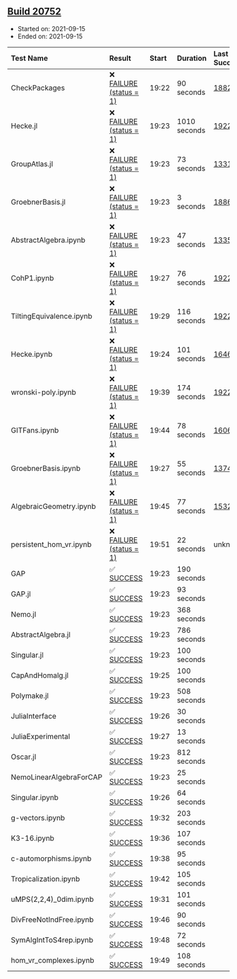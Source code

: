 ## [Build 20752](https://oscarci.mathematik.uni-kl.de/job/oscar/20752/)

* Started on: 2021-09-15
* Ended on: 2021-09-15

| Test Name    | Result | Start | Duration | Last Success | First Failure |
|:-------------|:-------|:------|:---------|:-------------|:--------------|
| CheckPackages | ❌ [FAILURE (status = 1)](https://oscarci.mathematik.uni-kl.de/job/oscar/20752/artifact/logs/build-20752/CheckPackages.log) | 19:22 | 90 seconds | [18822](https://oscarci.mathematik.uni-kl.de/job/oscar/18822/) | [18823](https://oscarci.mathematik.uni-kl.de/job/oscar/18823/) |
| Hecke.jl | ❌ [FAILURE (status = 1)](https://oscarci.mathematik.uni-kl.de/job/oscar/20752/artifact/logs/build-20752/Hecke.jl.log) | 19:23 | 1010 seconds | [19222](https://oscarci.mathematik.uni-kl.de/job/oscar/19222/) | [20152](https://oscarci.mathematik.uni-kl.de/job/oscar/20152/) |
| GroupAtlas.jl | ❌ [FAILURE (status = 1)](https://oscarci.mathematik.uni-kl.de/job/oscar/20752/artifact/logs/build-20752/GroupAtlas.jl.log) | 19:23 | 73 seconds | [13311](https://oscarci.mathematik.uni-kl.de/job/oscar/13311/) | [13312](https://oscarci.mathematik.uni-kl.de/job/oscar/13312/) |
| GroebnerBasis.jl | ❌ [FAILURE (status = 1)](https://oscarci.mathematik.uni-kl.de/job/oscar/20752/artifact/logs/build-20752/GroebnerBasis.jl.log) | 19:23 | 3 seconds | [18864](https://oscarci.mathematik.uni-kl.de/job/oscar/18864/) | [18865](https://oscarci.mathematik.uni-kl.de/job/oscar/18865/) |
| AbstractAlgebra.ipynb | ❌ [FAILURE (status = 1)](https://oscarci.mathematik.uni-kl.de/job/oscar/20752/artifact/logs/build-20752/AbstractAlgebra.ipynb.log) | 19:23 | 47 seconds | [13355](https://oscarci.mathematik.uni-kl.de/job/oscar/13355/) | [13356](https://oscarci.mathematik.uni-kl.de/job/oscar/13356/) |
| CohP1.ipynb | ❌ [FAILURE (status = 1)](https://oscarci.mathematik.uni-kl.de/job/oscar/20752/artifact/logs/build-20752/CohP1.ipynb.log) | 19:27 | 76 seconds | [19222](https://oscarci.mathematik.uni-kl.de/job/oscar/19222/) | [20152](https://oscarci.mathematik.uni-kl.de/job/oscar/20152/) |
| TiltingEquivalence.ipynb | ❌ [FAILURE (status = 1)](https://oscarci.mathematik.uni-kl.de/job/oscar/20752/artifact/logs/build-20752/TiltingEquivalence.ipynb.log) | 19:29 | 116 seconds | [19222](https://oscarci.mathematik.uni-kl.de/job/oscar/19222/) | [20152](https://oscarci.mathematik.uni-kl.de/job/oscar/20152/) |
| Hecke.ipynb | ❌ [FAILURE (status = 1)](https://oscarci.mathematik.uni-kl.de/job/oscar/20752/artifact/logs/build-20752/Hecke.ipynb.log) | 19:24 | 101 seconds | [16463](https://oscarci.mathematik.uni-kl.de/job/oscar/16463/) | [16464](https://oscarci.mathematik.uni-kl.de/job/oscar/16464/) |
| wronski-poly.ipynb | ❌ [FAILURE (status = 1)](https://oscarci.mathematik.uni-kl.de/job/oscar/20752/artifact/logs/build-20752/wronski-poly.ipynb.log) | 19:39 | 174 seconds | [19222](https://oscarci.mathematik.uni-kl.de/job/oscar/19222/) | [20152](https://oscarci.mathematik.uni-kl.de/job/oscar/20152/) |
| GITFans.ipynb | ❌ [FAILURE (status = 1)](https://oscarci.mathematik.uni-kl.de/job/oscar/20752/artifact/logs/build-20752/GITFans.ipynb.log) | 19:44 | 78 seconds | [16068](https://oscarci.mathematik.uni-kl.de/job/oscar/16068/) | [16069](https://oscarci.mathematik.uni-kl.de/job/oscar/16069/) |
| GroebnerBasis.ipynb | ❌ [FAILURE (status = 1)](https://oscarci.mathematik.uni-kl.de/job/oscar/20752/artifact/logs/build-20752/GroebnerBasis.ipynb.log) | 19:27 | 55 seconds | [13748](https://oscarci.mathematik.uni-kl.de/job/oscar/13748/) | [13749](https://oscarci.mathematik.uni-kl.de/job/oscar/13749/) |
| AlgebraicGeometry.ipynb | ❌ [FAILURE (status = 1)](https://oscarci.mathematik.uni-kl.de/job/oscar/20752/artifact/logs/build-20752/AlgebraicGeometry.ipynb.log) | 19:45 | 77 seconds | [15322](https://oscarci.mathematik.uni-kl.de/job/oscar/15322/) | [15323](https://oscarci.mathematik.uni-kl.de/job/oscar/15323/) |
| persistent_hom_vr.ipynb | ❌ [FAILURE (status = 1)](https://oscarci.mathematik.uni-kl.de/job/oscar/20752/artifact/logs/build-20752/persistent_hom_vr.ipynb.log) | 19:51 | 22 seconds | unknown | unknown |
| GAP | ✅ [SUCCESS](https://oscarci.mathematik.uni-kl.de/job/oscar/20752/artifact/logs/build-20752/GAP.log) | 19:23 | 190 seconds |  |  |
| GAP.jl | ✅ [SUCCESS](https://oscarci.mathematik.uni-kl.de/job/oscar/20752/artifact/logs/build-20752/GAP.jl.log) | 19:23 | 93 seconds |  |  |
| Nemo.jl | ✅ [SUCCESS](https://oscarci.mathematik.uni-kl.de/job/oscar/20752/artifact/logs/build-20752/Nemo.jl.log) | 19:23 | 368 seconds |  |  |
| AbstractAlgebra.jl | ✅ [SUCCESS](https://oscarci.mathematik.uni-kl.de/job/oscar/20752/artifact/logs/build-20752/AbstractAlgebra.jl.log) | 19:23 | 786 seconds |  |  |
| Singular.jl | ✅ [SUCCESS](https://oscarci.mathematik.uni-kl.de/job/oscar/20752/artifact/logs/build-20752/Singular.jl.log) | 19:23 | 100 seconds |  |  |
| CapAndHomalg.jl | ✅ [SUCCESS](https://oscarci.mathematik.uni-kl.de/job/oscar/20752/artifact/logs/build-20752/CapAndHomalg.jl.log) | 19:25 | 100 seconds |  |  |
| Polymake.jl | ✅ [SUCCESS](https://oscarci.mathematik.uni-kl.de/job/oscar/20752/artifact/logs/build-20752/Polymake.jl.log) | 19:23 | 508 seconds |  |  |
| JuliaInterface | ✅ [SUCCESS](https://oscarci.mathematik.uni-kl.de/job/oscar/20752/artifact/logs/build-20752/JuliaInterface.log) | 19:26 | 30 seconds |  |  |
| JuliaExperimental | ✅ [SUCCESS](https://oscarci.mathematik.uni-kl.de/job/oscar/20752/artifact/logs/build-20752/JuliaExperimental.log) | 19:27 | 13 seconds |  |  |
| Oscar.jl | ✅ [SUCCESS](https://oscarci.mathematik.uni-kl.de/job/oscar/20752/artifact/logs/build-20752/Oscar.jl.log) | 19:23 | 812 seconds |  |  |
| NemoLinearAlgebraForCAP | ✅ [SUCCESS](https://oscarci.mathematik.uni-kl.de/job/oscar/20752/artifact/logs/build-20752/NemoLinearAlgebraForCAP.log) | 19:23 | 25 seconds |  |  |
| Singular.ipynb | ✅ [SUCCESS](https://oscarci.mathematik.uni-kl.de/job/oscar/20752/artifact/logs/build-20752/Singular.ipynb.log) | 19:26 | 64 seconds |  |  |
| g-vectors.ipynb | ✅ [SUCCESS](https://oscarci.mathematik.uni-kl.de/job/oscar/20752/artifact/logs/build-20752/g-vectors.ipynb.log) | 19:32 | 203 seconds |  |  |
| K3-16.ipynb | ✅ [SUCCESS](https://oscarci.mathematik.uni-kl.de/job/oscar/20752/artifact/logs/build-20752/K3-16.ipynb.log) | 19:36 | 107 seconds |  |  |
| c-automorphisms.ipynb | ✅ [SUCCESS](https://oscarci.mathematik.uni-kl.de/job/oscar/20752/artifact/logs/build-20752/c-automorphisms.ipynb.log) | 19:38 | 95 seconds |  |  |
| Tropicalization.ipynb | ✅ [SUCCESS](https://oscarci.mathematik.uni-kl.de/job/oscar/20752/artifact/logs/build-20752/Tropicalization.ipynb.log) | 19:42 | 105 seconds |  |  |
| uMPS(2,2,4)_0dim.ipynb | ✅ [SUCCESS](https://oscarci.mathematik.uni-kl.de/job/oscar/20752/artifact/logs/build-20752/uMPS-2-2-4-_0dim.ipynb.log) | 19:31 | 101 seconds |  |  |
| DivFreeNotIndFree.ipynb | ✅ [SUCCESS](https://oscarci.mathematik.uni-kl.de/job/oscar/20752/artifact/logs/build-20752/DivFreeNotIndFree.ipynb.log) | 19:46 | 90 seconds |  |  |
| SymAlgIntToS4rep.ipynb | ✅ [SUCCESS](https://oscarci.mathematik.uni-kl.de/job/oscar/20752/artifact/logs/build-20752/SymAlgIntToS4rep.ipynb.log) | 19:48 | 72 seconds |  |  |
| hom_vr_complexes.ipynb | ✅ [SUCCESS](https://oscarci.mathematik.uni-kl.de/job/oscar/20752/artifact/logs/build-20752/hom_vr_complexes.ipynb.log) | 19:49 | 108 seconds |  |  |
